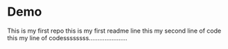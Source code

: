 # Demo
This is my first repo
this is my first readme line
this my second line of code
this my line of codessssssss......................
